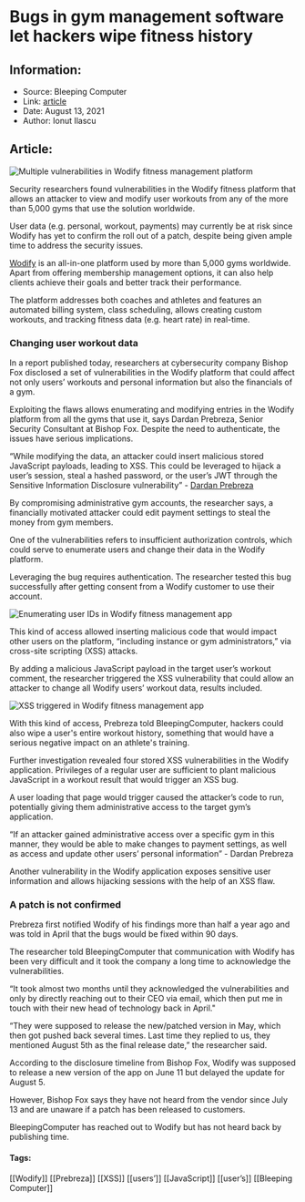 # Bugs in gym management software let hackers wipe fitness history
### 

## Information:
+ Source: Bleeping Computer
+ Link: [article](https://www.bleepingcomputer.com/news/security/bugs-in-gym-management-software-let-hackers-wipe-fitness-history/)
+ Date: August 13, 2021
+ Author: Ionut Ilascu


## Article:
![Multiple vulnerabilities in Wodify fitness management platform](https://www.bleepstatic.com/content/hl-images/2021/08/13/Wodify.jpg)


Security researchers found vulnerabilities in the Wodify fitness platform that allows an attacker to view and modify user workouts from any of the more than 5,000 gyms that use the solution worldwide.


User data (e.g. personal, workout, payments) may currently be at risk since Wodify has yet to confirm the roll out of a patch, despite being given ample time to address the security issues.



[Wodify](https://www.wodify.com/) is an all-in-one platform used by more than 5,000 gyms worldwide. Apart from offering membership management options, it can also help clients achieve their goals and better track their performance.


The platform addresses both coaches and athletes and features an automated billing system, class scheduling, allows creating custom workouts, and tracking fitness data (e.g. heart rate) in real-time.


### Changing user workout data


In a report published today, researchers at cybersecurity company Bishop Fox disclosed a set of vulnerabilities in the Wodify platform that could affect not only users’ workouts and personal information but also the financials of a gym.


Exploiting the flaws allows enumerating and modifying entries in the Wodify platform from all the gyms that use it, says Dardan Prebreza, Senior Security Consultant at Bishop Fox. Despite the need to authenticate, the issues have serious implications.



“While modifying the data, an attacker could insert malicious stored JavaScript payloads, leading to XSS. This could be leveraged to hijack a user’s session, steal a hashed password, or the user’s JWT through the Sensitive Information Disclosure vulnerability” - [Dardan Prebreza](https://labs.bishopfox.com/advisories/wodify)



By compromising administrative gym accounts, the researcher says, a financially motivated attacker could edit payment settings to steal the money from gym members.


One of the vulnerabilities refers to insufficient authorization controls, which could serve to enumerate users and change their data in the Wodify platform.


Leveraging the bug requires authentication. The researcher tested this bug successfully after getting consent from a Wodify customer to use their account.


![Enumerating user IDs in Wodify fitness management app](https://www.bleepstatic.com/images/news/u/1100723/2021/WodifyInsufCtrl_BishoFox.png)


This kind of access allowed inserting malicious code that would impact other users on the platform, “including instance or gym administrators,” via cross-site scripting (XSS) attacks.


By adding a malicious JavaScript payload in the target user’s workout comment, the researcher triggered the XSS vulnerability that could allow an attacker to change all Wodify users’ workout data, results included.


![XSS triggered in Wodify fitness management app](https://www.bleepstatic.com/images/news/u/1100723/2021/WodifyXSS_BishoFox.png)


With this kind of access, Prebreza told BleepingComputer, hackers could also wipe a user's entire workout history, something that would have a serious negative impact on an athlete's training.


Further investigation revealed four stored XSS vulnerabilities in the Wodify application. Privileges of a regular user are sufficient to plant malicious JavaScript in a workout result that would trigger an XSS bug.


A user loading that page would trigger caused the attacker’s code to run, potentially giving them administrative access to the target gym’s application.


“If an attacker gained administrative access over a specific gym in this manner, they would be able to make changes to payment settings, as well as access and update other users’ personal information” - Dardan Prebreza


Another vulnerability in the Wodify application exposes sensitive user information and allows hijacking sessions with the help of an XSS flaw.


### A patch is not confirmed


Prebreza first notified Wodify of his findings more than half a year ago and was told in April that the bugs would be fixed within 90 days.


The researcher told BleepingComputer that communication with Wodify has been very difficult and it took the company a long time to acknowledge the vulnerabilities.



“It took almost two months until they acknowledged the vulnerabilities and only by directly reaching out to their CEO via email, which then put me in touch with their new head of technology back in April."



“They were supposed to release the new/patched version in May, which then got pushed back several times. Last time they replied to us, they mentioned August 5th as the final release date,” the researcher said.


According to the disclosure timeline from Bishop Fox, Wodify was supposed to release a new version of the app on June 11 but delayed the update for August 5.


However, Bishop Fox says they have not heard from the vendor since July 13 and are unaware if a patch has been released to customers.


BleepingComputer has reached out to Wodify but has not heard back by publishing time.




#### Tags:
[[Wodify]] [[Prebreza]] [[XSS]] [[users’]] [[JavaScript]] [[user’s]] [[Bleeping Computer]]
